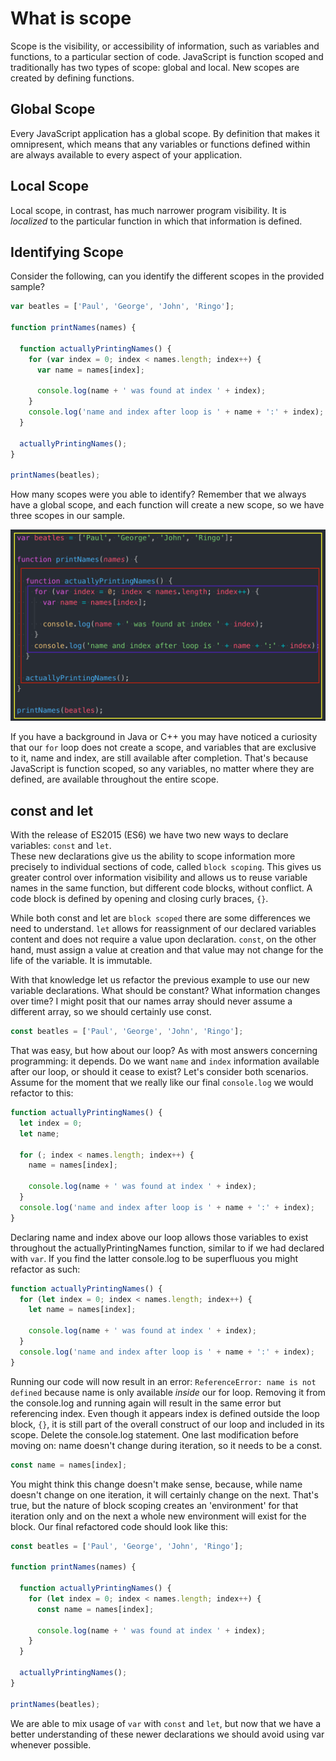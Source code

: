 # What is scope

Scope is the visibility, or accessibility of information, such as variables and functions, to a particular section of code. JavaScript is function scoped and traditionally has two types of scope: global and local. New scopes are created by defining functions.

## Global Scope

Every JavaScript application has a global scope. By definition that makes it omnipresent, which means that any variables or functions defined within are always available to every aspect of your application.

## Local Scope

Local scope, in contrast, has much narrower program visibility. It is *localized* to the particular function in which that information is defined.

## Identifying Scope

Consider the following, can you identify the different scopes in the provided sample?

```javascript
var beatles = ['Paul', 'George', 'John', 'Ringo'];

function printNames(names) {

  function actuallyPrintingNames() {
    for (var index = 0; index < names.length; index++) {
      var name = names[index];
  
      console.log(name + ' was found at index ' + index);
    }
    console.log('name and index after loop is ' + name + ':' + index);
  }

  actuallyPrintingNames();
}

printNames(beatles);
```

How many scopes were you able to identify? Remember that we always have a global scope, and each function will create a new scope, so we have three scopes in our sample.  

<img src="assets/identify-scopes.png" alt="scopes" width="550"/>

If you have a background in Java or C++ you may have noticed a curiosity that our `for` loop does not create a scope, and variables that are exclusive to it, name and index, are still available after completion.  That's because JavaScript is function scoped, so any variables, no matter where they are defined, are available throughout the entire scope.

## const and let

With the release of ES2015 (ES6) we have two new ways to declare variables: `const` and `let`.  
These new declarations give us the ability to scope information more precisely to individual sections of code, called `block scoping`. This gives us greater control over information visibility and allows us to reuse variable names in the same function, but different code blocks, without conflict. A code block is defined by opening and closing curly braces, `{}`.

While both const and let are `block scoped` there are some differences we need to understand. `let` allows for reassignment of our declared variables content and does not require a value upon declaration. `const`, on the other hand, must assign a value at creation and that value may not change for the life of the variable. It is immutable.  

With that knowledge let us refactor the previous example to use our new variable declarations. What should be constant? What information changes over time?  I might posit that our names array should never assume a different array, so we should certainly use const.  

```javascript
const beatles = ['Paul', 'George', 'John', 'Ringo'];
```

That was easy, but how about our loop?  As with most answers concerning programming: it depends.  Do we want `name` and `index` information available after our loop, or should it cease to exist? Let's consider both scenarios. Assume for the moment that we really like our final `console.log` we would refactor to this:

```javascript
function actuallyPrintingNames() {
  let index = 0;
  let name;

  for (; index < names.length; index++) {
    name = names[index];

    console.log(name + ' was found at index ' + index);
  }
  console.log('name and index after loop is ' + name + ':' + index);
}
```

Declaring name and index above our loop allows those variables to exist throughout the actuallyPrintingNames function, similar to if we had declared with `var`. If you find the latter console.log to be superfluous you might refactor as such:

```javascript
function actuallyPrintingNames() {
  for (let index = 0; index < names.length; index++) {
    let name = names[index];

    console.log(name + ' was found at index ' + index);
  }
  console.log('name and index after loop is ' + name + ':' + index);
}
```

Running our code will now result in an error: `ReferenceError: name is not defined` because name is only available *inside* our for loop. Removing it from the console.log and running again will result in the same error but referencing index. Even though it appears index is defined outside the loop block, `{}`, it is still part of the overall construct of our loop and included in its scope. Delete the console.log statement. One last modification before moving on: name doesn't change during iteration, so it needs to be a const.

```javascript
const name = names[index];
```

You might think this change doesn't make sense, because, while name doesn't change on one iteration, it will certainly change on the next.  That's true, but the nature of block scoping creates an 'environment' for that iteration only and on the next a whole new environment will exist for the block. Our final refactored code should look like this:

```javascript
const beatles = ['Paul', 'George', 'John', 'Ringo'];

function printNames(names) {

  function actuallyPrintingNames() {
    for (let index = 0; index < names.length; index++) {
      const name = names[index];
  
      console.log(name + ' was found at index ' + index);
    }
  }

  actuallyPrintingNames();
}

printNames(beatles);
```

We are able to mix usage of `var` with `const` and `let`, but now that we have a better understanding of these newer declarations we should avoid using var whenever possible.  